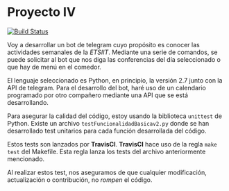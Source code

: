 # Proyecto IV
[![Build Status](https://travis-ci.org/Maverick94/IV_Proyecto.svg?branch=master)](https://travis-ci.org/Maverick94/IV_Proyecto)


Voy a desarrollar un bot de telegram cuyo propósito es conocer las actividades semanales de la *ETSIIT*.
Mediante una serie de comandos, se puede solicitar al bot que nos diga las conferencias del día seleccionado
o que hay de menú en el comedor.

El lenguaje seleccionado es Python, en principio, la versión 2.7 junto con la API de telegram. Para el desarrollo del bot, haré uso de un calendario programado por otro compañero mediante una API que se está desarrollando.

Para asegurar la calidad del código, estoy usando la biblioteca `unittest` de Python. Existe un archivo `testFuncionalidadBasicav2.py` donde se han desarrollado test unitarios para cada función desarrollada del código.

Estos tests son lanzados por **TravisCI**. **TravisCI** hace uso de la regla `make test` del Makefile. Esta regla lanza los tests del archivo anteriormente mencionado.

Al realizar estos test, nos aseguramos de que cualquier modificación, actualización o contribución, no *rompen* el código.
